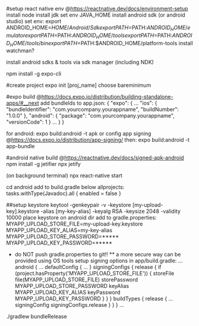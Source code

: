 #setup react native env @https://reactnative.dev/docs/environment-setup
install node
install jdk
set env JAVA_HOME
install android sdk (or android studio)
set env:
	export ANDROID_HOME=$HOME/Android/Sdk
	export PATH=$PATH:$ANDROID_HOME/emulator
	export PATH=$PATH:$ANDROID_HOME/tools
	export PATH=$PATH:$ANDROID_HOME/tools/bin
	export PATH=$PATH:$ANDROID_HOME/platform-tools
install watchman?

install android sdks & tools via sdk manager (including NDK)

npm install -g expo-cli

#create project
expo init [proj_name]
choose bareminimum

#expo build @https://docs.expo.io/distribution/building-standalone-apps/#__next
add bundleIds to app.json:
	 {
	   "expo": {
	    ...
	    "ios": {
	      "bundleIdentifier": "com.yourcompany.yourappname",
	      "buildNumber": "1.0.0"
	    },
	    "android": {
	      "package": "com.yourcompany.yourappname",
	      "versionCode": 1
	    }
	    ...
	   }
	 }

for android:
	expo build:android -t apk
or config app signing @https://docs.expo.io/distribution/app-signing/ then:
	expo build:android -t app-bundle 

#android native build @https://reactnative.dev/docs/signed-apk-android
npm install -g jetifier
npx jetify

(on background terminal)
npx react-native start

cd android
add to build.gradle below allprojects:
	tasks.withType(Javadoc).all { enabled = false }

##setup keystore
keytool -genkeypair -v -keystore [my-upload-key].keystore -alias [my-key-alias] -keyalg RSA -keysize 2048 -validity 10000
place keystore on android dir
add to gradle.properties:
	MYAPP_UPLOAD_STORE_FILE=my-upload-key.keystore
	MYAPP_UPLOAD_KEY_ALIAS=my-key-alias
	MYAPP_UPLOAD_STORE_PASSWORD=*****
	MYAPP_UPLOAD_KEY_PASSWORD=*****
* do NOT push gradle.properties to git!!
** a more secure way can be provided using OS tools
setup signing options in app/build.gradle:
	...
	android {
	    ...
	    defaultConfig { ... }
	    signingConfigs {
		release {
		    if (project.hasProperty('MYAPP_UPLOAD_STORE_FILE')) {
		        storeFile file(MYAPP_UPLOAD_STORE_FILE)
		        storePassword MYAPP_UPLOAD_STORE_PASSWORD
		        keyAlias MYAPP_UPLOAD_KEY_ALIAS
		        keyPassword MYAPP_UPLOAD_KEY_PASSWORD
		    }
		}
	    }
	    buildTypes {
		release {
		    ...
		    signingConfig signingConfigs.release
		}
	    }
	}
	...


./gradlew bundleRelease
